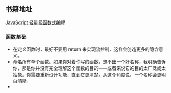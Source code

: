 ## 书籍地址
[JavaScript 轻量级函数式编程](https://wizardforcel.gitbooks.io/functional-light-js/content/)

### 函数基础
- 在定义函数时，最好不要用 return 来实现流控制，这样会创造更多的隐含意义。
- 命名所有单个函数。如果你对着你写的函数，想不出一个好名称，我明确告诉你，那是你并没有完全理解这个函数的目的——或者来说它的目的太广泛或太抽象。你需要重新设计功能，直到它更清楚。从这个角度说，一个名称会更明白清晰。
- 
